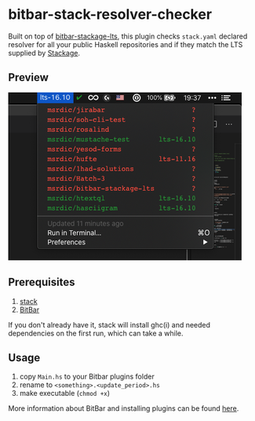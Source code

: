 # bitbar-stack-resolver-checker

Built on top of [bitbar-stackage-lts](https://github.com/msrdic/bitbar-stackage-lts), this plugin checks `stack.yaml` declared resolver for all your public Haskell repositories and if they match the LTS supplied by [Stackage](https://www.stackage.org/lts).

## Preview

![preview image](preview.png)

## Prerequisites

 1. [stack](https://docs.haskellstack.org/en/stable/README/)
 2. [BitBar](https://github.com/matryer/bitbar)

If you don't already have it, stack will install ghc(i) and needed dependencies on the first run, which can take a while.

## Usage

 1. copy `Main.hs` to your Bitbar plugins folder
 2. rename to `<something>.<update_period>.hs`
 3. make executable (`chmod +x`)

More information about BitBar and installing plugins can be found [here](https://github.com/matryer/bitbar#installing-plugins).